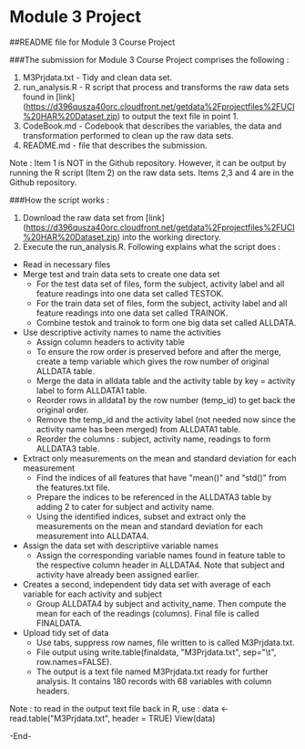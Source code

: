 # Module 3 Project
##README file for Module 3 Course Project

###The submission for Module 3 Course Project comprises the following :

1. M3Prjdata.txt - Tidy and clean data set. 
2. run_analysis.R - R script that process and transforms the raw data sets found in [link] (https://d396qusza40orc.cloudfront.net/getdata%2Fprojectfiles%2FUCI%20HAR%20Dataset.zip) to output the text file in point 1.
3. CodeBook.md - Codebook that describes the variables, the data and transformation performed to clean up the raw data sets.
4. README.md - file that describes the submission.

Note : Item 1 is NOT in the Github repository. However, it can be output by running the R script (Item 2) on the raw data sets. Items 2,3 and 4 are in the Github repository.

###How the script works :

1. Download the raw data set from [link] (https://d396qusza40orc.cloudfront.net/getdata%2Fprojectfiles%2FUCI%20HAR%20Dataset.zip) into the working directory.
2. Execute the run_analysis.R. Following explains what the script does :

* Read in necessary files
* Merge test and train data sets to create one data set
  * For the test data set of files, form the subject, activity label and all feature readings into one data set called TESTOK.
  * For the train data set of files, form the subject, activity label and all feature readings into one data set called TRAINOK.
  * Combine testok and trainok to form one big data set called ALLDATA.
* Use descriptive activity names to name the activities
  * Assign column headers to activity table
  * To ensure the row order is preserved before and after the merge, create a temp variable which gives the row number of original ALLDATA table. 
  * Merge the data in alldata table and the activity table by key = activity label to form ALLDATA1 table.
  * Reorder rows in alldata1 by the row number (temp_id) to get back the original order.
  * Remove the temp_id and the activity label (not needed now since the activity name has been merged) from ALLDATA1 table.
  * Reorder the columns : subject, activity name, readings to form ALLDATA3 table.
* Extract only measurements on the mean and standard deviation for each measurement
  * Find the indices of all features that have "mean()" and "std()" from the features.txt file.
  * Prepare the indices to be referenced in the ALLDATA3 table by adding 2 to cater for subject and activity name.
  * Using the identified indices, subset and extract only the measurements on the mean and standard deviation for each measurement into ALLDATA4.
* Assign the data set with descriptiive variable names
  * Assign the corresponding variable names found in feature table to the respective column header in ALLDATA4. Note that subject and activity have already been assigned earlier.
* Creates a second, independent tidy data set with average of each variable for each activity and subject
  * Group ALLDATA4 by subject and activity_name. Then compute the mean for each of the readings (columns). Final file is called FINALDATA.
* Upload tidy set of data
  * Use tabs, suppress row names, file written to is called M3Prjdata.txt.
  * File output using write.table(finaldata, "M3Prjdata.txt", sep="\t", row.names=FALSE).
  * The output is a text file named M3Prjdata.txt ready for further analysis. It contains 180 records with 68 variables with column headers.

Note : to read in the output text file back in R, use :
data <- read.table("M3Prjdata.txt", header = TRUE)
View(data)

-End-
 